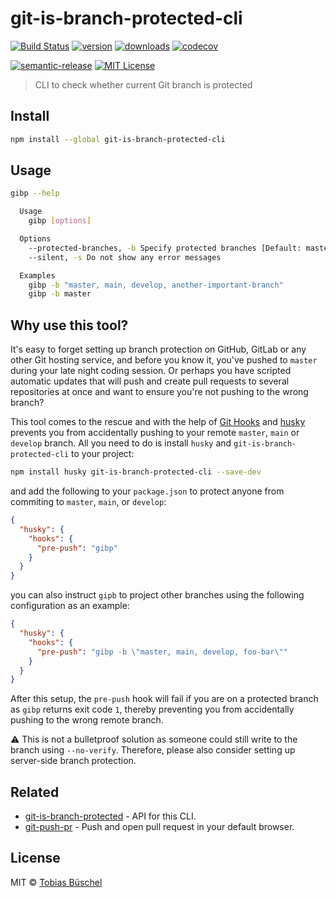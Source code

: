 # git-is-branch-protected-cli

[![Build Status](https://img.shields.io/travis/tobiasbueschel/git-is-branch-protected-cli/master.svg?style=flat-square)](https://travis-ci.com/tobiasbueschel/git-is-branch-protected-cli)
[![version](https://img.shields.io/npm/v/git-is-branch-protected-cli.svg?style=flat-square)](http://npm.im/git-is-branch-protected-cli)
[![downloads](https://img.shields.io/npm/dm/git-is-branch-protected-cli.svg?style=flat-square)](http://npm-stat.com/charts.html?package=git-is-branch-protected-cli)
[![codecov](https://img.shields.io/codecov/c/github/tobiasbueschel/git-is-branch-protected-cli.svg?style=flat-square)](https://codecov.io/gh/tobiasbueschel/git-is-branch-protected-cli?branch=master)

[![semantic-release](https://img.shields.io/badge/%20%20%F0%9F%93%A6%F0%9F%9A%80-semantic--release-e10079.svg?style=flat-square)](https://github.com/semantic-release/semantic-release)
[![MIT License](https://img.shields.io/npm/l/git-is-branch-protected-cli.svg?style=flat-square)](http://opensource.org/licenses/MIT)

> CLI to check whether current Git branch is protected

## Install

```sh
npm install --global git-is-branch-protected-cli
```

## Usage

```sh
gibp --help

  Usage
    gibp [options]

  Options
    --protected-branches, -b Specify protected branches [Default: master, main, develop]
    --silent, -s Do not show any error messages

  Examples
    gibp -b "master, main, develop, another-important-branch"
    gibp -b master
```

## Why use this tool?

It's easy to forget setting up branch protection on GitHub, GitLab or any other Git hosting service, and before you know it, you've pushed to `master` during your late night coding session. Or perhaps you have scripted automatic updates that will push and create pull requests to several repositories at once and want to ensure you're not pushing to the wrong branch?

This tool comes to the rescue and with the help of [Git Hooks](https://git-scm.com/book/en/v2/Customizing-Git-Git-Hooks) and [husky](https://github.com/typicode/husky) prevents you from accidentally pushing to your remote `master`, `main` or `develop` branch. All you need to do is install `husky` and `git-is-branch-protected-cli` to your project:

```sh
npm install husky git-is-branch-protected-cli --save-dev
```

and add the following to your `package.json` to protect anyone from commiting to `master`, `main`, or `develop`:

```json
{
  "husky": {
    "hooks": {
      "pre-push": "gibp"
    }
  }
}
```

you can also instruct `gipb` to project other branches using the following configuration as an example:

```json
{
  "husky": {
    "hooks": {
      "pre-push": "gibp -b \"master, main, develop, foo-bar\""
    }
  }
}
```

After this setup, the `pre-push` hook will fail if you are on a protected branch as `gibp` returns exit code `1`, thereby preventing you from accidentally pushing to the wrong remote branch.

:warning: This is not a bulletproof solution as someone could still write to the branch using `--no-verify`. Therefore, please also consider setting up server-side branch protection.

## Related

- [git-is-branch-protected](https://github.com/tobiasbueschel/git-is-branch-protected) - API for this CLI.
- [git-push-pr](https://github.com/tobiasbueschel/git-push-pr) - Push and open pull request in your default browser.

## License

MIT © [Tobias Büschel](https://github.com/tobiasbueschel)
